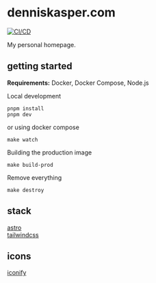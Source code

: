 # denniskasper.com

[![CI/CD](https://github.com/DennisKasper/denniskasper.com/actions/workflows/build-deploy.yaml/badge.svg)](https://github.com/DennisKasper/denniskasper.com/actions/workflows/build-deploy.yaml)

My personal homepage.

## getting started

**Requirements:** Docker, Docker Compose, Node.js

Local development

```console
pnpm install
pnpm dev
```

or using docker compose

```console
make watch
```

Building the production image

```console
make build-prod
```

Remove everything

```console
make destroy
```

## stack

[astro](https://astro.build/)  
[tailwindcss](https://tailwindcss.com/)

## icons

[iconify](https://iconify.design/)
